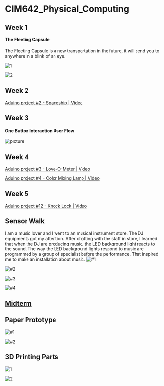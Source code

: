 # CIM642_Physical_Computing

## Week 1
#### The Fleeting Capsule

The Fleeting Capsule is a new transportation in the future, it will send you to anywhere in a blink of an eye.

![1](/HW1/FleetingCapsule1.jpg)

![2](/HW1/FleetingCapsule2.jpg)


## Week 2

[Aduino project #2 - Spaceship | Video](https://vimeo.com/328067242)


## Week 3
#### One Button Interaction User Flow

![picture](/HW3/dishwasherUserFlow.jpg)


## Week 4
[Aduino project #3 - Love-O-Meter | Video](https://vimeo.com/328068207)

[Aduino project #4 - Color Mixing Lamp | Video](https://vimeo.com/328069452)

## Week 5
[Aduino project #12 - Knock Lock | Video](https://vimeo.com/328070098)

## Sensor Walk
I am a music lover and I went to an musical instrument store. The DJ equipments got my attention. After chatting with the staff in store, I learned that when the DJ are producing music, the LED background light reacts to the sound. The way the LED background lights respond to music are programmed by a group of specialist before the performance. That inspired me to make an installation about music.
![#1](./SensorWalk/IMG_0732.jpg)

![#2](./SensorWalk/IMG_0734.jpg)

![#3](./SensorWalk/IMG_0729.jpg)

![#4](./SensorWalk/IMG_0720.jpg)

## [Midterm](https://github.com/griffinxzh/CIM642_Physical_Computing/tree/master/Midterm)


## Paper Prototype
![#1](./PaperPrototype/IMG_1990.jpg)

![#2](./PaperPrototype/IMG_1991.jpg)


## 3D Printing Parts
![1](./DigitalFabrication/img/IMG_1978.jpg)

![2](./DigitalFabrication/img/IMG_1979.jpg)
